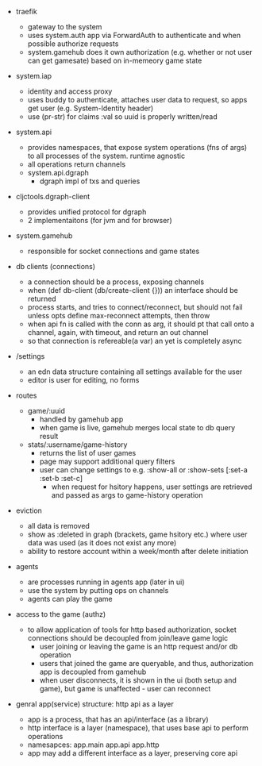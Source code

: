 
- traefik
  - gateway to the system
  - uses system.auth app via ForwardAuth to authenticate and when possible authorize requests
  - system.gamehub does it own authorization (e.g. whether or not user can get gamesate) based on in-memeory game state

- system.iap
  - identity and access proxy
  - uses buddy to authenticate, attaches user data to request, so apps get user (e.g. System-Identity header)
  - use (pr-str) for claims :val so uuid is properly written/read

- system.api
  - provides namespaces, that expose system operations (fns of args) to all processes of the system. runtime agnostic
  - all operations return channels
  - system.api.dgraph
    - dgraph impl of txs and queries

- cljctools.dgraph-client
  - provides unified protocol for dgraph
  - 2 implementaitons (for jvm and for browser)

- system.gamehub
  - responsible for socket connections and game states

- db clients (connections)
  - a connection should be a process, exposing channels
  - when (def db-client (db/create-client {})) an interface should be returned
  - process starts, and tries to connect/reconnect, but should not fail unless opts define max-reconnect attempts, then throw
  - when api fn is called with the conn as arg, it should pt that call onto a channel, again, with timeout, and return an out channel
  - so that connection is refereable(a var) an yet is completely async

- /settings
  - an edn data structure containing all settings available for the user
  - editor is user for editing, no forms

- routes
  - game/:uuid 
    - handled by gamehub app 
    - when game is live, gamehub merges local state to db query result
  - stats/:username/game-history
    - returns the list of user games
    - page may support additional query filters
    - user can change settings to e.g. :show-all or :show-sets [:set-a :set-b :set-c]
      - when request for hsitory happens, user settings are retrieved and passed as args to game-history operation

- eviction
  - all data is removed
  - show as :deleted in graph (brackets, game hsitory etc.) where user data was used (as it does not exist any more)
  - ability to restore account within a week/month after delete initiation

- agents
  - are processes running in agents app (later in ui)
  - use the system by putting ops on channels
  - agents can play the game

- access to the game (authz)
  - to allow application of tools for http based authorization, socket connections should be decoupled from join/leave game logic
    - user joining or leaving the game is an http request and/or db operation
    - users that joined the game are queryable, and thus, authorization app is decoupled from gamehub
    - when user disconnects, it is shown in the ui (both setup and game), but game is unaffected - user can reconnect

- genral app(service) structure: http api as a layer
  - app is a process, that has an api/interface (as a library)
  - http interface is a layer (namespace), that uses base api to perform operations
  - namesapces: app.main app.api app.http
  - app may add a different interface as a layer, preserving core api
